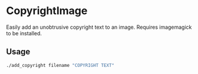 # CopyrightImage

Easily add an unobtrusive copyright text to an image. Requires imagemagick to be installed.

## Usage


``` bash
./add_copyright filename "COPYRIGHT TEXT"
```
